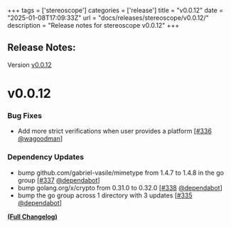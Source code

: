 +++
tags = ['stereoscope']
categories = ['release']
title = "v0.0.12"
date = "2025-01-08T17:09:33Z"
url = "docs/releases/stereoscope/v0.0.12/"
description = "Release notes for stereoscope v0.0.12"
+++

## Release Notes:
Version [v0.0.12](https://github.com/anchore/stereoscope/releases/tag/v0.0.12)

# v0.0.12

### Bug Fixes

- Add more strict verifications when user provides a platform [[#336](https://github.com/anchore/stereoscope/pull/336) [@wagoodman](https://github.com/wagoodman)]

### Dependency Updates

- bump github.com/gabriel-vasile/mimetype from 1.4.7 to 1.4.8 in the go group [[#337](https://github.com/anchore/stereoscope/pull/337) [@dependabot](https://github.com/dependabot)]
- bump golang.org/x/crypto from 0.31.0 to 0.32.0 [[#338](https://github.com/anchore/stereoscope/pull/338) [@dependabot](https://github.com/dependabot)]
- bump the go group across 1 directory with 3 updates [[#335](https://github.com/anchore/stereoscope/pull/335) [@dependabot](https://github.com/dependabot)]

**[(Full Changelog)](https://github.com/anchore/stereoscope/compare/v0.0.11...v0.0.12)**
